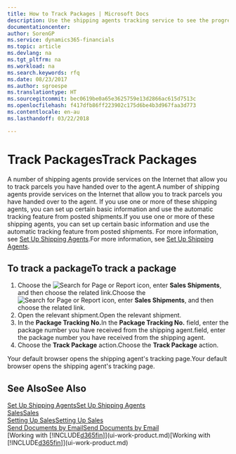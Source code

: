 ```yaml
---
title: How to Track Packages | Microsoft Docs
description: Use the shipping agents tracking service to see the progress of a delivery.
documentationcenter: 
author: SorenGP
ms.service: dynamics365-financials
ms.topic: article
ms.devlang: na
ms.tgt_pltfrm: na
ms.workload: na
ms.search.keywords: rfq
ms.date: 08/23/2017
ms.author: sgroespe
ms.translationtype: HT
ms.sourcegitcommit: bec0619be0a65e3625759e13d2866ac615d7513c
ms.openlocfilehash: f417dfb86ff223902c175d6be4b3d967faa3d773
ms.contentlocale: en-au
ms.lasthandoff: 03/22/2018

---
```

# <a name="track-packages"></a><span data-ttu-id="adea3-103">Track Packages</span><span class="sxs-lookup"><span data-stu-id="adea3-103">Track Packages</span></span>
<span data-ttu-id="adea3-104">A number of shipping agents provide services on the Internet that allow you to track parcels you have handed over to the agent.</span><span class="sxs-lookup"><span data-stu-id="adea3-104">A number of shipping agents provide services on the Internet that allow you to track parcels you have handed over to the agent.</span></span> <span data-ttu-id="adea3-105">If you use one or more of these shipping agents, you can set up certain basic information and use the automatic tracking feature from posted shipments.</span><span class="sxs-lookup"><span data-stu-id="adea3-105">If you use one or more of these shipping agents, you can set up certain basic information and use the automatic tracking feature from posted shipments.</span></span> <span data-ttu-id="adea3-106">For more information, see [Set Up Shipping Agents](sales-how-to-set-up-shipping-agents.md).</span><span class="sxs-lookup"><span data-stu-id="adea3-106">For more information, see [Set Up Shipping Agents](sales-how-to-set-up-shipping-agents.md).</span></span>

## <a name="to-track-a-package"></a><span data-ttu-id="adea3-107">To track a package</span><span class="sxs-lookup"><span data-stu-id="adea3-107">To track a package</span></span>
1. <span data-ttu-id="adea3-108">Choose the ![Search for Page or Report](media/ui-search/search_small.png "Search for Page or Report icon") icon, enter **Sales Shipments**, and then choose the related link.</span><span class="sxs-lookup"><span data-stu-id="adea3-108">Choose the ![Search for Page or Report](media/ui-search/search_small.png "Search for Page or Report icon") icon, enter **Sales Shipments**, and then choose the related link.</span></span>
2. <span data-ttu-id="adea3-109">Open the relevant shipment.</span><span class="sxs-lookup"><span data-stu-id="adea3-109">Open the relevant shipment.</span></span>
3. <span data-ttu-id="adea3-110">In the **Package Tracking No.**</span><span class="sxs-lookup"><span data-stu-id="adea3-110">In the **Package Tracking No.**</span></span> <span data-ttu-id="adea3-111">field, enter the package number you have received from the shipping agent.</span><span class="sxs-lookup"><span data-stu-id="adea3-111">field, enter the package number you have received from the shipping agent.</span></span>
4. <span data-ttu-id="adea3-112">Choose the **Track Package** action.</span><span class="sxs-lookup"><span data-stu-id="adea3-112">Choose the **Track Package** action.</span></span>

<span data-ttu-id="adea3-113">Your default browser opens the shipping agent's tracking page.</span><span class="sxs-lookup"><span data-stu-id="adea3-113">Your default browser opens the shipping agent's tracking page.</span></span>

## <a name="see-also"></a><span data-ttu-id="adea3-114">See Also</span><span class="sxs-lookup"><span data-stu-id="adea3-114">See Also</span></span>
[<span data-ttu-id="adea3-115">Set Up Shipping Agents</span><span class="sxs-lookup"><span data-stu-id="adea3-115">Set Up Shipping Agents</span></span>](sales-how-to-set-up-shipping-agents.md)  
[<span data-ttu-id="adea3-116">Sales</span><span class="sxs-lookup"><span data-stu-id="adea3-116">Sales</span></span>](sales-manage-sales.md)  
[<span data-ttu-id="adea3-117">Setting Up Sales</span><span class="sxs-lookup"><span data-stu-id="adea3-117">Setting Up Sales</span></span>](sales-setup-sales.md)  
[<span data-ttu-id="adea3-118">Send Documents by Email</span><span class="sxs-lookup"><span data-stu-id="adea3-118">Send Documents by Email</span></span>](ui-how-send-documents-email.md)  
<span data-ttu-id="adea3-119">[Working with [!INCLUDE[d365fin](includes/d365fin_md.md)]](ui-work-product.md)</span><span class="sxs-lookup"><span data-stu-id="adea3-119">[Working with [!INCLUDE[d365fin](includes/d365fin_md.md)]](ui-work-product.md)</span></span>

